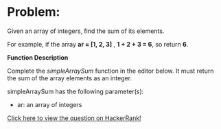 # Problem:

Given an array of integers, find the sum of its elements.

For example, if the array **ar = [1, 2, 3]** , **1 + 2 + 3 = 6**, so return **6**.

**Function Description**

Complete the *simpleArraySum* function in the editor below. It must return the sum of the array elements as an integer.

simpleArraySum has the following parameter(s):

* ar: an array of integers

<a href="https://www.hackerrank.com/challenges/simple-array-sum/problem" target="_blank">Click here to view the question on HackerRank!</a>

